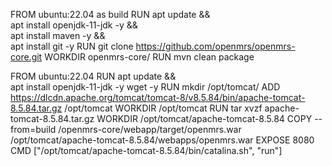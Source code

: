FROM ubuntu:22.04 as build
RUN apt update && \
    apt install openjdk-11-jdk -y && \
    apt install maven -y && \
    apt install git -y
RUN git clone https://github.com/openmrs/openmrs-core.git
WORKDIR openmrs-core/
RUN mvn clean package

FROM ubuntu:22.04
RUN apt update && \
    apt install openjdk-11-jdk -y wget -y
RUN mkdir /opt/tomcat/
ADD https://dlcdn.apache.org/tomcat/tomcat-8/v8.5.84/bin/apache-tomcat-8.5.84.tar.gz /opt/tomcat
WORKDIR /opt/tomcat
RUN tar xvzf apache-tomcat-8.5.84.tar.gz
WORKDIR /opt/tomcat/apache-tomcat-8.5.84
COPY --from=build /openmrs-core/webapp/target/openmrs.war /opt/tomcat/apache-tomcat-8.5.84/webapps/openmrs.war
EXPOSE 8080
CMD ["/opt/tomcat/apache-tomcat-8.5.84/bin/catalina.sh", "run"]